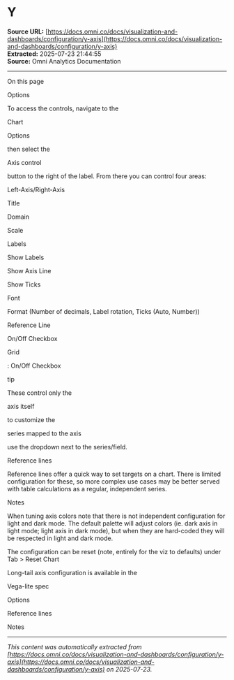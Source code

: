 # Y

**Source URL:** [https://docs.omni.co/docs/visualization-and-dashboards/configuration/y-axis](https://docs.omni.co/docs/visualization-and-dashboards/configuration/y-axis)  
**Extracted:** 2025-07-23 21:44:55  
**Source:** Omni Analytics Documentation

---

On this page

Options

To access the controls, navigate to the

Chart

Options

then select the

Axis control

button to the right of the label. From there you can control four areas:

Left-Axis/Right-Axis

Title

Domain

Scale

Labels

Show Labels

Show Axis Line

Show Ticks

Font

Format (Number of decimals, Label rotation, Ticks (Auto, Number))

Reference Line

On/Off Checkbox

Grid

: On/Off Checkbox

tip

These control only the

axis itself

to customize the

series mapped to the axis

use the dropdown next to the series/field.

Reference lines

Reference lines offer a quick way to set targets on a chart.  There is limited configuration for these, so more complex use cases may be better served with table calculations as a regular, independent series.

Notes

When tuning axis colors note that there is not independent configuration for light and dark mode.  The default palette will adjust colors (ie. dark axis in light mode; light axis in dark mode), but when they are hard-coded they will be respected in light and dark mode.

The configuration can be reset (note, entirely for the viz to defaults) under Tab > Reset Chart

Long-tail axis configuration is available in the

Vega-lite spec

Options

Reference lines

Notes

---

*This content was automatically extracted from [https://docs.omni.co/docs/visualization-and-dashboards/configuration/y-axis](https://docs.omni.co/docs/visualization-and-dashboards/configuration/y-axis) on 2025-07-23.*
